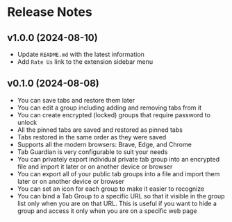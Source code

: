 # Release Notes

## v1.0.0 (2024-08-10)
- Update `README.md` with the latest information
- Add `Rate Us` link to the extension sidebar menu

## v0.1.0 (2024-08-08)
- You can save tabs and restore them later
- You can edit a group including adding and removing tabs from it
- You can create encrypted (locked) groups that require password to unlock
- All the pinned tabs are saved and restored as pinned tabs
- Tabs restored in the same order as they were saved
- Supports all the modern browsers: Brave, Edge, and Chrome
- Tab Guardian is very configurable to suit your needs
- You can privately export individual private tab group into an encrypted file and import it later or on another device or browser
- You can export all of your public tab groups into a file and import them later or on another device or browser
- You can set an icon for each group to make it easier to recognize
- You can bind a Tab Group to a specific URL so that it visible in the group list only when you are on that URL. This is useful if you want to hide a group and access it only when you are on a specific web page